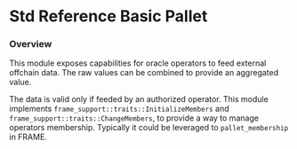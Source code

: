 # Std Reference Basic Pallet

### Overview

This module exposes capabilities for oracle operators to feed external offchain data.
The raw values can be combined to provide an aggregated value.

The data is valid only if feeded by an authorized operator. This module implements `frame_support::traits::InitializeMembers` and `frame_support::traits::ChangeMembers`, to provide a way to manage operators membership. Typically it could be leveraged to `pallet_membership` in FRAME.
